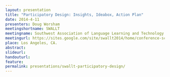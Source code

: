 ```yaml
---
layout: presentation
title: "Participatory Design: Insights, Ideabox, Action Plan"
date: 2014-4-11
presenters: Doug Worsham
meetingshortname: SWALLT
meetingname: Southwest Association of Language Learning and Technology
meetingurl: https://sites.google.com/site/swallt2014/home/conference-schedule
place: Los Angeles, CA.
abstract: 
slideurl:
handouturl:
feature: 
permalink: presentations/swallt-participatory-design/
---
```

